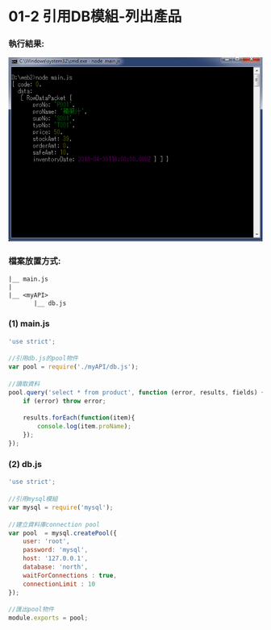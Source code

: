 # 01-2 引用DB模組-列出產品


### 執行結果:
![GitHub Logo](/imgs/results01-2.jpg)


### 檔案放置方式:
```
|__ main.js
|   
|__ <myAPI>
       |__ db.js    
```


### (1) main.js
``` js
'use strict';

//引用db.js的pool物件
var pool = require('./myAPI/db.js');

//讀取資料
pool.query('select * from product', function (error, results, fields) {
    if (error) throw error;
	
    results.forEach(function(item){
        console.log(item.proName);
    });		
});
```


### (2) db.js

``` js
'use strict';

//引用mysql模組
var mysql = require('mysql');

//建立資料庫connection pool
var pool  = mysql.createPool({
    user: 'root',
    password: 'mysql',
    host: '127.0.0.1',
    database: 'north', 
    waitForConnections : true, 
    connectionLimit : 10       
});

//匯出pool物件
module.exports = pool;
```
